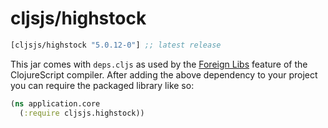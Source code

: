 # cljsjs/highstock

[](dependency)
```clojure
[cljsjs/highstock "5.0.12-0"] ;; latest release
```
[](/dependency)

This jar comes with `deps.cljs` as used by the [Foreign Libs][flibs] feature
of the ClojureScript compiler. After adding the above dependency to your project
you can require the packaged library like so:

```clojure
(ns application.core
  (:require cljsjs.highstock))
```

[flibs]: https://github.com/clojure/clojurescript/wiki/Packaging-Foreign-Dependencies
